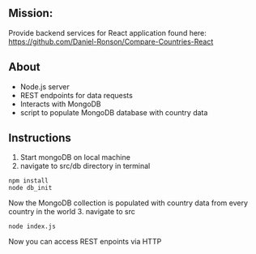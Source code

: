 ## Mission:
Provide backend services for React application found here: https://github.com/Daniel-Ronson/Compare-Countries-React

## About
- Node.js server
- REST endpoints for data requests 
- Interacts with MongoDB
- script to populate MongoDB database with country data

## Instructions
1. Start mongoDB on local machine
2. navigate to src/db directory in terminal
```
npm install
node db_init
```
Now the MongoDB collection is populated with country data from every country in the world
3. navigate to src
```
node index.js
```
Now you can access REST enpoints via HTTP 

